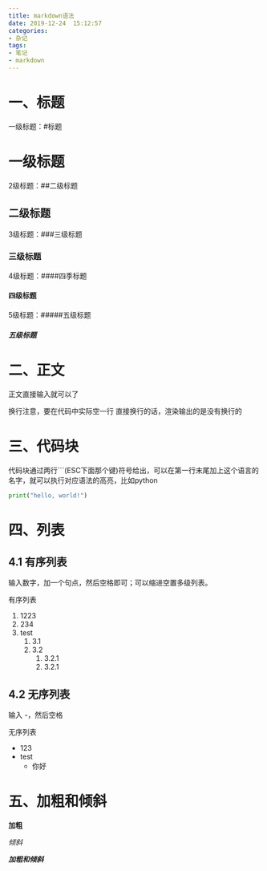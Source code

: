 ```yaml
---
title: markdown语法
date: 2019-12-24  15:12:57
categories: 
- 杂记
tags:
- 笔记
- markdown
---
```

# 一、标题
一级标题：#标题
# 一级标题
2级标题：##二级标题
## 二级标题
3级标题：###三级标题
### 三级标题
4级标题：####四季标题
#### 四级标题
5级标题：#####五级标题
##### 五级标题

# 二、正文
正文直接输入就可以了

换行注意，要在代码中实际空一行
直接换行的话，渲染输出的是没有换行的

# 三、代码块
代码块通过两行```(ESC下面那个键)符号给出，可以在第一行末尾加上这个语言的名字，就可以执行对应语法的高亮，比如python


```python
print("hello, world!")
```

# 四、列表
## 4.1 有序列表
输入数字，加一个句点，然后空格即可；可以缩进空置多级列表。

有序列表
1. 1223
2. 234
3. test
   1. 3.1
   2. 3.2
      1. 3.2.1 
      2. 3.2.1 
## 4.2 无序列表
输入 -，然后空格

无序列表
- 123
- test
  - 你好

# 五、加粗和倾斜

**加粗**

*倾斜*

***加粗和倾斜***
